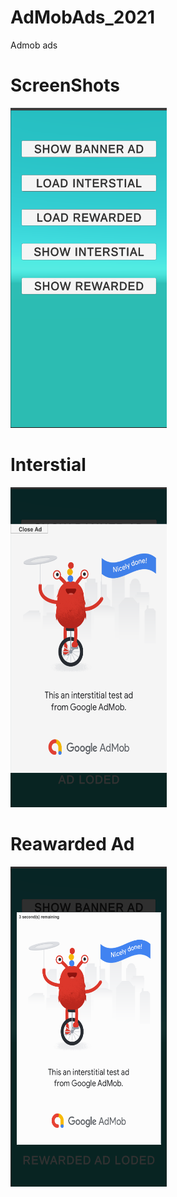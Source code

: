 # AdMobAds_2021
Admob ads




# ScreenShots

<img src="_images/Admob_1.png" width="250" height="512">

# Interstial
<img src="_images/Admob_2.png" width="250" height="512">

# Reawarded Ad
<img src="_images/Admob_3.png" width="250" height="512">

